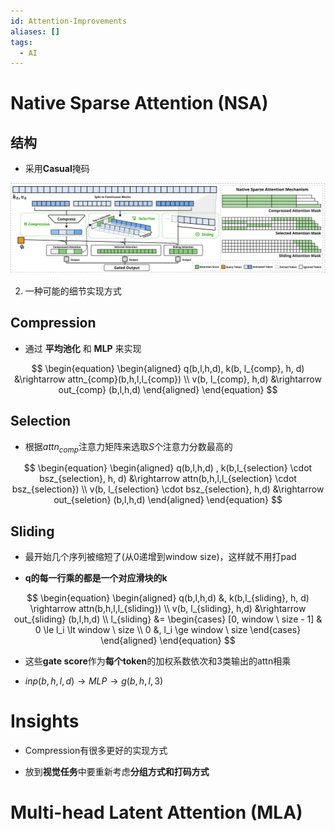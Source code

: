 ```yaml
---
id: Attention-Improvements
aliases: []
tags:
  - AI
---
```


# Native Sparse Attention (NSA)

## 结构  

- 采用**Casual**掩码

![](./imgs/NSA-Arch.png)

2.  一种可能的细节实现方式  

## Compression

- 通过 **平均池化** 和 **MLP** 来实现

$$
\begin{equation}
\begin{aligned}
q(b,l,h,d), k(b, l_{comp}, h, d) &\rightarrow attn_{comp}(b,h,l,l_{comp}) \\
v(b, l_{comp}, h,d) &\rightarrow out_{comp} (b,l,h,d)
\end{aligned}
\end{equation}
$$

## Selection

- 根据$attn_{comp}$注意力矩阵来选取$S$个注意力分数最高的

$$
\begin{equation}
\begin{aligned}
q(b,l,h,d) , k(b,l_{selection} \cdot bsz_{selection}, h, d) &\rightarrow attn(b,h,l,l_{selection} \cdot bsz_{selection}) \\ 
v(b, l_{selection} \cdot bsz_{selection}, h,d) &\rightarrow out_{seletion} (b,l,h,d)
\end{aligned}
\end{equation}
$$

## Sliding
    
- 最开始几个序列被缩短了(从0递增到window size)，这样就不用打pad  

- **q的每一行乘的都是一个对应滑块的k**

$$
\begin{equation}
\begin{aligned}
q(b,l,h,d) &, k(b,l_{sliding}, h, d) \rightarrow attn(b,h,l,l_{sliding}) \\
v(b, l_{sliding}, h,d) &\rightarrow out_{sliding} (b,l,h,d) \\
l_{sliding} &= 
\begin{cases} 
[0, window \ size - 1] & 0 \le l_i \lt window \ size \\ 
0 &,  l_i \ge window \ size 
\end{cases}
\end{aligned}
\end{equation}
$$
    
- 这些**gate score**作为**每个token**的加权系数依次和3类输出的attn相乘 

- $inp(b,h,l,d) \rightarrow MLP \rightarrow g(b,h,l,3)$
    
#  **Insights**  

- Compression有很多更好的实现方式  

- 放到**视觉任务**中要重新考虑**分组方式和打码方式**

# Multi-head Latent Attention (MLA)
